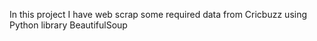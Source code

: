 In this project I have web scrap some required data from Cricbuzz using Python library BeautifulSoup
